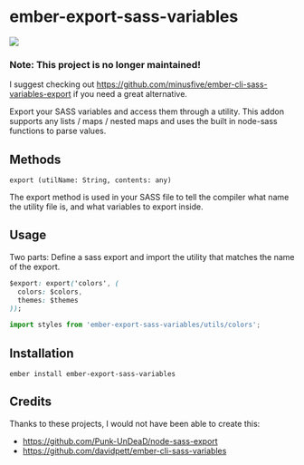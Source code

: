 
# ember-export-sass-variables

<img src='http://emberobserver.com/badges/ember-export-sass-variables.svg' >

### Note: This project is no longer maintained!
I suggest checking out https://github.com/minusfive/ember-cli-sass-variables-export if you need a great alternative.

Export your SASS variables and access them through a utility. This addon supports any lists / maps / nested maps and uses the built in node-sass functions to parse values.

## Methods

`export (utilName: String, contents: any)`

The export method is used in your SASS file to tell the compiler what name the utility file is, and what variables to export inside.

## Usage
Two parts: Define a sass export and import the utility that matches the name of the export.

```css
$export: export('colors', (
  colors: $colors,
  themes: $themes
));
```

```js
import styles from 'ember-export-sass-variables/utils/colors';
```

## Installation
`ember install ember-export-sass-variables`

## Credits

Thanks to these projects, I would not have been able to create this:

- https://github.com/Punk-UnDeaD/node-sass-export
- https://github.com/davidpett/ember-cli-sass-variables
